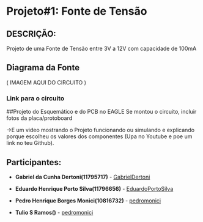 # Projeto#1: Fonte de Tensão

## DESCRIÇÃO:
Projeto de uma Fonte de Tensão entre 3V a 12V com capacidade de 100mA

## Diagrama da Fonte

( IMAGEM AQUI DO CIRCUITO )

### Link para o circuito


##Projeto do Esquemático e do PCB no EAGLE
Se montou o circuito, incluir fotos da placa/protoboard

->E um video mostrando o Projeto funcionando ou simulando e explicando porque escolheu os valores dos componentes (Upa no Youtube e poe um link no teu Github).


## Participantes:
* **Gabriel da Cunha Dertoni(11795717)** - [GabrielDertoni](https://github.com/GabrielDertoni)

* **Eduardo Henrique Porto Silva(11796656)**  - [EduardoPortoSilva](https://github.com/EduardoPortoSilva)

* **Pedro Henrique Borges Monici(10816732)** - [pedromonici](https://github.com/pedromonici)

* **Tulio S Ramos()** - [pedromonici](https://github.com/pedromonici)




